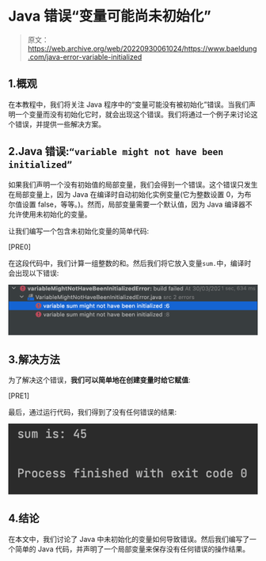# Java 错误“变量可能尚未初始化”

> 原文：<https://web.archive.org/web/20220930061024/https://www.baeldung.com/java-error-variable-initialized>

## 1.概观

在本教程中，我们将关注 Java 程序中的“变量可能没有被初始化”错误。当我们声明一个变量而没有初始化它时，就会出现这个错误。我们将通过一个例子来讨论这个错误，并提供一些解决方案。

## 2.Java 错误:`“variable might not have been initialized”`

如果我们声明一个没有初始值的局部变量，我们会得到一个错误。这个错误只发生在局部变量上，因为 Java 在编译时自动初始化实例变量(它为整数设置 0，为布尔值设置 false，等等。)。然而，局部变量需要一个默认值，因为 Java 编译器不允许使用未初始化的变量。

让我们编写一个包含未初始化变量的简单代码:

[PRE0]

在这段代码中，我们计算一组整数的和。然后我们将它放入变量`sum.`中，编译时会出现以下错误:

[![compile error](img/786014d976c8ba18ed6c3272795056b4.png)](/web/20221208143921/https://www.baeldung.com/wp-content/uploads/2022/04/Screenshot-2022-03-30-at-12.45.37.png)

## 3.解决方法

为了解决这个错误，**我们可以简单地在创建变量时给它赋值**:

[PRE1]

最后，通过运行代码，我们得到了没有任何错误的结果:

[![fixing error](img/6a2e0fb22eb4d2e5722aa07dce1b3a22.png)](/web/20221208143921/https://www.baeldung.com/wp-content/uploads/2022/04/Screenshot-2022-04-04-at-13.58.25.png)

## 4.结论

在本文中，我们讨论了 Java 中未初始化的变量如何导致错误。然后我们编写了一个简单的 Java 代码，并声明了一个局部变量来保存没有任何错误的操作结果。